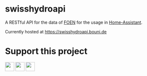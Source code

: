 # swisshydroapi

A RESTful API for the data of [FOEN](https://www.hydrodaten.admin.ch/en/) for the usage in [Home-Assistant](http://home-assistant.io/).

Currently hosted at https://swisshydroapi.bouni.de
                        
# Support this project

<a href="https://ko-fi.com/I3I364QTM" target="_blank"><img src="https://ko-fi.com/img/githubbutton_sm.svg" style="height: 30px !important"/></a>
<a href="https://www.buymeacoffee.com/bouni" target="_blank"><img src="https://www.buymeacoffee.com/assets/img/custom_images/orange_img.png" style="height: 30px !important"/></a>
<a href="https://github.com/sponsors/Bouni" target="_blank"><img src="https://img.shields.io/badge/-Github Sponsor-fafbfc?style=flat&logo=GitHub%20Sponsors" style="height: 30px !important"/></a>
